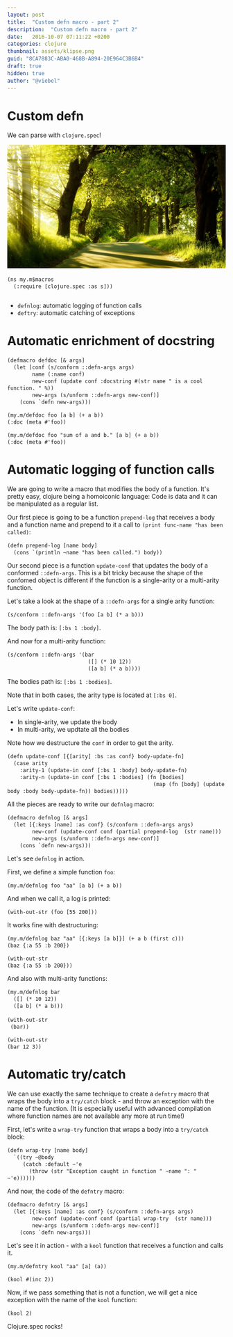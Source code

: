 ```yaml
---
layout: post
title:  "Custom defn macro - part 2"
description:  "Custom defn macro - part 2"
date:   2016-10-07 07:11:22 +0200
categories: clojure
thumbnail: assets/klipse.png
guid: "8CA7883C-ABA0-468B-A894-20E964C3B6B4"
draft: true
hidden: true
author: "@viebel"
---
```


# Custom defn

We can parse with `clojure.spec`!

![Trees](/assets/trees.jpg)


~~~klipse
(ns my.m$macros
  (:require [clojure.spec :as s]))
~~~

<pre>
<code class="language-klipse" data-gist-id="viebel/ab64ed95820af42b366889a872dc28ac"></code></pre>


- `defnlog`: automatic logging of function calls
- `deftry`: automatic catching of exceptions

# Automatic enrichment of docstring

~~~klipse
(defmacro defdoc [& args]
  (let [conf (s/conform ::defn-args args)
        name (:name conf)
        new-conf (update conf :docstring #(str name " is a cool function. " %))
        new-args (s/unform ::defn-args new-conf)]
    (cons `defn new-args)))
~~~

~~~klipse
(my.m/defdoc foo [a b] (+ a b))
(:doc (meta #'foo))
~~~

~~~klipse
(my.m/defdoc foo "sum of a and b." [a b] (+ a b))
(:doc (meta #'foo))
~~~

# Automatic logging of function calls


We are going to write a macro that modifies the body of a function. It's pretty easy, clojure being a homoiconic language: Code is data and it can be manipulated as a regular list.

Our first piece is going to be a function `prepend-log` that receives a body and a function name and prepend to it a call to `(print func-name "has been called)`:

~~~klipse
(defn prepend-log [name body]
  (cons `(println ~name "has been called.") body))
~~~

Our second piece is a function `update-conf` that updates the body of a conformed `::defn-args`. This is a bit tricky because the shape of the confomed object is different if the function is a single-arity or a multi-arity function.

Let's take a look at the shape of a `::defn-args` for a single arity function:

~~~klipse
(s/conform ::defn-args '(foo [a b] (* a b)))
~~~

The body path is: `[:bs 1 :body]`.

And now for a multi-arity function:

~~~klipse
(s/conform ::defn-args '(bar 
                          ([] (* 10 12))
                          ([a b] (* a b))))
~~~

The bodies path is: `[:bs 1 :bodies]`.

Note that in both cases, the arity type is located at `[:bs 0]`.

Let's write `update-conf`: 

- In single-arity, we update the body
- In multi-arity, we updtate all the bodies 

Note how we destructure the `conf` in order to get the arity.

~~~klipse
(defn update-conf [{[arity] :bs :as conf} body-update-fn]
  (case arity
    :arity-1 (update-in conf [:bs 1 :body] body-update-fn)
    :arity-n (update-in conf [:bs 1 :bodies] (fn [bodies]
                                               (map (fn [body] (update body :body body-update-fn)) bodies)))))
~~~

All the pieces are ready to write our `defnlog` macro:

~~~klipse  
(defmacro defnlog [& args]
  (let [{:keys [name] :as conf} (s/conform ::defn-args args)
        new-conf (update-conf conf (partial prepend-log  (str name)))
        new-args (s/unform ::defn-args new-conf)]
    (cons `defn new-args)))
~~~

Let's see `defnlog` in action.

First, we define a simple function `foo`:

~~~klipse
(my.m/defnlog foo "aa" [a b] (+ a b))
~~~

And when we call it, a log is printed:

~~~klipse
(with-out-str (foo [55 200]))
~~~

It works fine with destructuring:

~~~klipse
(my.m/defnlog baz "aa" [{:keys [a b]}] (+ a b (first c)))
(baz {:a 55 :b 200})
~~~

~~~klipse
(with-out-str 
(baz {:a 55 :b 200}))
~~~

And also with multi-arity functions:

~~~klipse
(my.m/defnlog bar 
  ([] (* 10 12))
  ([a b] (* a b)))

(with-out-str
 (bar))
~~~

~~~klipse
(with-out-str
(bar 12 3))
~~~

# Automatic try/catch

We can use exactly the same technique to create a `defntry` macro that wraps the body into a `try/catch` block - and throw an exception with the name of the function. (It is especially useful with advanced compilation where function names are not available any more at run time!)

First, let's write a `wrap-try` function that wraps a body into a `try/catch` block:

~~~klipse
(defn wrap-try [name body]
  `((try ~@body
     (catch :default ~'e
       (throw (str "Exception caught in function " ~name ": " ~'e))))))
~~~

And now, the code of the `defntry` macro:

~~~klipse
(defmacro defntry [& args]
  (let [{:keys [name] :as conf} (s/conform ::defn-args args)
        new-conf (update-conf conf (partial wrap-try  (str name)))
        new-args (s/unform ::defn-args new-conf)]
    (cons `defn new-args)))
~~~

Let's see it in action - with a `kool` function that receives a function and calls it.

~~~klipse
(my.m/defntry kool "aa" [a] (a))
~~~

~~~klipse
(kool #(inc 2))
~~~

Now, if we pass something that is not a function, we will get a nice exception with the name of the `kool` function:

~~~klipse
(kool 2)
~~~


Clojure.spec rocks!
